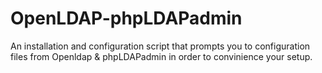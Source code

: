 # OpenLDAP-phpLDAPadmin
An installation and configuration script that prompts you to configuration files from Openldap &amp; phpLDAPadmin in order to convinience your setup.
